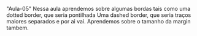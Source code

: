 "Aula-05" 
Nessa aula aprendemos sobre algumas bordas tais como uma dotted border, que seria pontilhada 
Uma dashed border, que seria traços maiores separados e por ai vai. Aprendemos sobre o tamanho da margin tambem.
